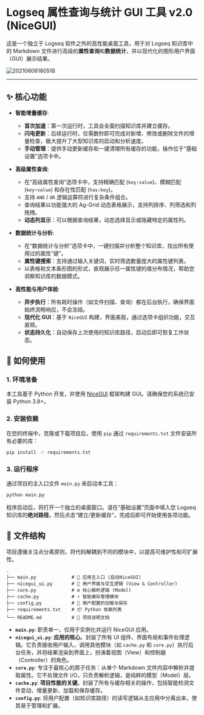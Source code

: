 # Logseq 属性查询与统计 GUI 工具 v2.0 (NiceGUI)

这是一个独立于 Logseq 软件之外的高性能桌面工具，用于对 Logseq 知识库中的 Markdown 文件进行高级的**属性查询**和**数据统计**，并以现代化的图形用户界面（GUI）展示结果。

![20210606180518](https://github.com/user-attachments/assets/44dd628b-0520-4afa-8367-154613091f37)


---

## ✨ 核心功能

- **智能增量缓存**:
    - **首次加速**：第一次运行时，工具会全面扫描知识库并建立缓存。
    - **闪电更新**：后续运行时，仅需数秒即可完成对新增、修改或删除文件的增量检查，极大提升了大型知识库的启动和分析速度。
    - **手动管理**：提供手动更新缓存和一键清理所有缓存的功能，操作位于“基础设置”选项卡中。

- **高级属性查询**:
    - 在“高级属性查询”选项卡中，支持精确匹配 (`key:value`)、模糊匹配 (`key~value`) 和存在性匹配 (`has:key`)。
    - 支持 `AND` / `OR` 逻辑运算符进行复杂条件组合。
    - 查询结果以功能强大的 Ag-Grid 动态表格展示，支持列排序、列筛选和列拖拽。
    - **动态列显示**：可以根据查询结果，动态选择显示或隐藏特定的属性列。

- **数据统计与分析**:
    - 在“数据统计与分析”选项卡中，一键扫描并分析整个知识库，找出所有使用过的属性“键”。
    - **属性键搜索**：支持通过输入关键词，实时筛选数量庞大的属性键列表。
    - 以表格和文本条形图的形式，直观展示任一属性键的值分布情况，帮助您洞察知识库的数据模式。

- **高性能与用户体验**:
    - **异步执行**：所有耗时操作（如文件扫描、查询）都在后台执行，确保界面始终流畅响应，不会冻结。
    - **现代化 GUI**：基于 `NiceGUI` 构建，界面美观，通过选项卡组织功能，交互直观。
    - **状态持久化**：自动保存上次使用的知识库路径，启动后即可恢复工作状态。

## 🚀 如何使用

### 1. 环境准备

本工具基于 Python 开发，并使用 [NiceGUI](https://nicegui.io/) 框架构建 GUI。请确保您的系统已安装 Python 3.8+。

### 2. 安装依赖

在您的终端中，克隆或下载项目后，使用 `pip` 通过 `requirements.txt` 文件安装所有必要的库：

```bash
pip install -r requirements.txt
```

### 3. 运行程序

通过项目的主入口文件 `main.py` 来启动本工具：

```bash
python main.py
```

程序启动后，将打开一个独立的桌面窗口。请在“基础设置”页面中填入您 Logseq 知识库的**绝对路径**，然后点击“建立/更新缓存”，完成后即可开始使用各项功能。

## 📂 文件结构

项目遵循关注点分离原则，将代码解耦到不同的模块中，以提高可维护性和可扩展性。

```
.
├── main.py             # 🔵 应用主入口 (启动NiceGUI)
├── nicegui_ui.py       # 🎨 用户界面与交互逻辑 (View & Controller)
├── core.py             # ⚙️ 核心解析逻辑 (Model)
├── cache.py            # ⚡ 智能缓存管理模块
├── config.py           # 💾 用户配置的加载与保存
├── requirements.txt    # 📦 Python 依赖列表
└── README.md           # 📄 项目说明文档
```

- **`main.py`**: 职责单一，仅用于实例化并运行 NiceGUI 应用。
- **`nicegui_ui.py`**: **应用的核心**。封装了所有 UI 组件、界面布局和事件处理逻辑。它负责接收用户输入，调用其他模块（如 `cache.py` 和 `core.py`）执行后台任务，并将结果渲染到界面上，扮演着视图（View）和控制器（Controller）的角色。
- **`core.py`**: 专注于最核心的原子任务：从单个 Markdown 文件内容中解析并提取属性。它不处理文件 I/O，只负责解析逻辑，是纯粹的模型（Model）层。
- **`cache.py`**: **项目性能的关键**。封装了所有与缓存相关的操作，包括智能检测文件变动、增量更新、加载和保存缓存。
- **`config.py`**: 将用户配置（如知识库路径）的读写逻辑从主应用中分离出来，使其易于管理和扩展。
